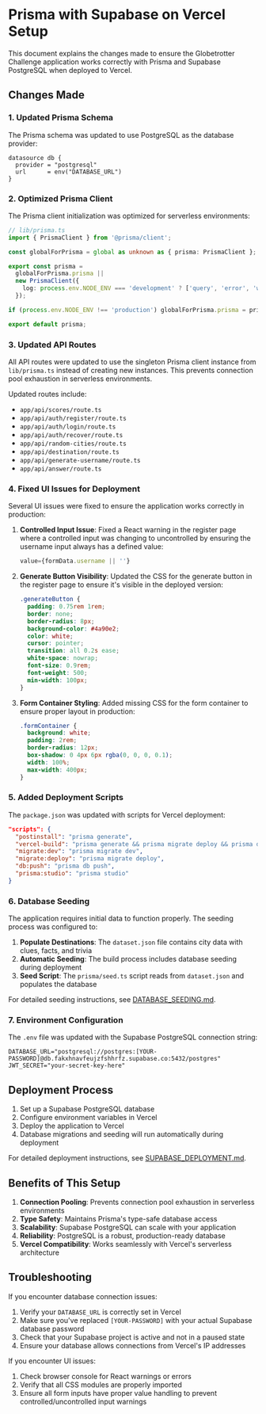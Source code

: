 # Prisma with Supabase on Vercel Setup

This document explains the changes made to ensure the Globetrotter Challenge application works correctly with Prisma and Supabase PostgreSQL when deployed to Vercel.

## Changes Made

### 1. Updated Prisma Schema

The Prisma schema was updated to use PostgreSQL as the database provider:

```prisma
datasource db {
  provider = "postgresql"
  url      = env("DATABASE_URL")
}
```

### 2. Optimized Prisma Client

The Prisma client initialization was optimized for serverless environments:

```typescript
// lib/prisma.ts
import { PrismaClient } from '@prisma/client';

const globalForPrisma = global as unknown as { prisma: PrismaClient };

export const prisma =
  globalForPrisma.prisma ||
  new PrismaClient({
    log: process.env.NODE_ENV === 'development' ? ['query', 'error', 'warn'] : ['error'],
  });

if (process.env.NODE_ENV !== 'production') globalForPrisma.prisma = prisma;

export default prisma;
```

### 3. Updated API Routes

All API routes were updated to use the singleton Prisma client instance from `lib/prisma.ts` instead of creating new instances. This prevents connection pool exhaustion in serverless environments.

Updated routes include:
- `app/api/scores/route.ts`
- `app/api/auth/register/route.ts`
- `app/api/auth/login/route.ts`
- `app/api/auth/recover/route.ts`
- `app/api/random-cities/route.ts`
- `app/api/destination/route.ts`
- `app/api/generate-username/route.ts`
- `app/api/answer/route.ts`

### 4. Fixed UI Issues for Deployment

Several UI issues were fixed to ensure the application works correctly in production:

1. **Controlled Input Issue**: Fixed a React warning in the register page where a controlled input was changing to uncontrolled by ensuring the username input always has a defined value:
   ```typescript
   value={formData.username || ''}
   ```

2. **Generate Button Visibility**: Updated the CSS for the generate button in the register page to ensure it's visible in the deployed version:
   ```css
   .generateButton {
     padding: 0.75rem 1rem;
     border: none;
     border-radius: 8px;
     background-color: #4a90e2;
     color: white;
     cursor: pointer;
     transition: all 0.2s ease;
     white-space: nowrap;
     font-size: 0.9rem;
     font-weight: 500;
     min-width: 100px;
   }
   ```

3. **Form Container Styling**: Added missing CSS for the form container to ensure proper layout in production:
   ```css
   .formContainer {
     background: white;
     padding: 2rem;
     border-radius: 12px;
     box-shadow: 0 4px 6px rgba(0, 0, 0, 0.1);
     width: 100%;
     max-width: 400px;
   }
   ```

### 5. Added Deployment Scripts

The `package.json` was updated with scripts for Vercel deployment:

```json
"scripts": {
  "postinstall": "prisma generate",
  "vercel-build": "prisma generate && prisma migrate deploy && prisma db seed && next build",
  "migrate:dev": "prisma migrate dev",
  "migrate:deploy": "prisma migrate deploy",
  "db:push": "prisma db push",
  "prisma:studio": "prisma studio"
}
```

### 6. Database Seeding

The application requires initial data to function properly. The seeding process was configured to:

1. **Populate Destinations**: The `dataset.json` file contains city data with clues, facts, and trivia
2. **Automatic Seeding**: The build process includes database seeding during deployment
3. **Seed Script**: The `prisma/seed.ts` script reads from `dataset.json` and populates the database

For detailed seeding instructions, see [DATABASE_SEEDING.md](./DATABASE_SEEDING.md).

### 7. Environment Configuration

The `.env` file was updated with the Supabase PostgreSQL connection string:

```
DATABASE_URL="postgresql://postgres:[YOUR-PASSWORD]@db.fakxhnavfeujzfshhrfz.supabase.co:5432/postgres"
JWT_SECRET="your-secret-key-here"
```

## Deployment Process

1. Set up a Supabase PostgreSQL database
2. Configure environment variables in Vercel
3. Deploy the application to Vercel
4. Database migrations and seeding will run automatically during deployment

For detailed deployment instructions, see [SUPABASE_DEPLOYMENT.md](./SUPABASE_DEPLOYMENT.md).

## Benefits of This Setup

1. **Connection Pooling**: Prevents connection pool exhaustion in serverless environments
2. **Type Safety**: Maintains Prisma's type-safe database access
3. **Scalability**: Supabase PostgreSQL can scale with your application
4. **Reliability**: PostgreSQL is a robust, production-ready database
5. **Vercel Compatibility**: Works seamlessly with Vercel's serverless architecture

## Troubleshooting

If you encounter database connection issues:

1. Verify your `DATABASE_URL` is correctly set in Vercel
2. Make sure you've replaced `[YOUR-PASSWORD]` with your actual Supabase database password
3. Check that your Supabase project is active and not in a paused state
4. Ensure your database allows connections from Vercel's IP addresses

If you encounter UI issues:

1. Check browser console for React warnings or errors
2. Verify that all CSS modules are properly imported
3. Ensure all form inputs have proper value handling to prevent controlled/uncontrolled input warnings 